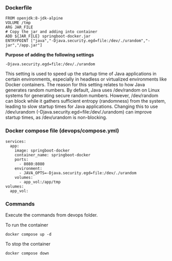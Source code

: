 ### Dockerfile
    FROM openjdk:8-jdk-alpine
	VOLUME /tmp
	ARG JAR_FILE
	# Copy the jar and adding into container
	ADD ${JAR_FILE} springboot-docker.jar
    ENTRYPOINT ["java","-Djava.security.egd=file:/dev/./urandom","-jar","/app.jar"]


**Purpose of adding the following settings**
	
	-Djava.security.egd=file:/dev/./urandom
This setting is used to speed up the startup time of Java applications in certain environments, especially in headless or virtualized environments like Docker containers. 
The reason for this setting relates to how Java generates random numbers. By default, Java uses /dev/random on Linux systems for generating secure random numbers. 
However, /dev/random can block while it gathers sufficient entropy (randomness) from the system, leading to slow startup times for Java applications. 
Changing this to use /dev/urandom (-Djava.security.egd=file:/dev/./urandom) can improve startup times, as /dev/urandom is non-blocking.

### Docker compose file (devops/compose.yml)
	services:
	  app:
	    image: springboot-docker
	    container_name: springboot-docker  
	    ports:
	      - 8080:8080
	    environment:
	      - JAVA_OPTS=-Djava.security.egd=file:/dev/./urandom
	    volumes:
	      - app_vol:/app/tmp
	volumes:
	  app_vol:

### Commands 
Execute the commands from devops folder.

To run the container 
	
	docker compose up -d

To stop the container
	
	docker compose down
